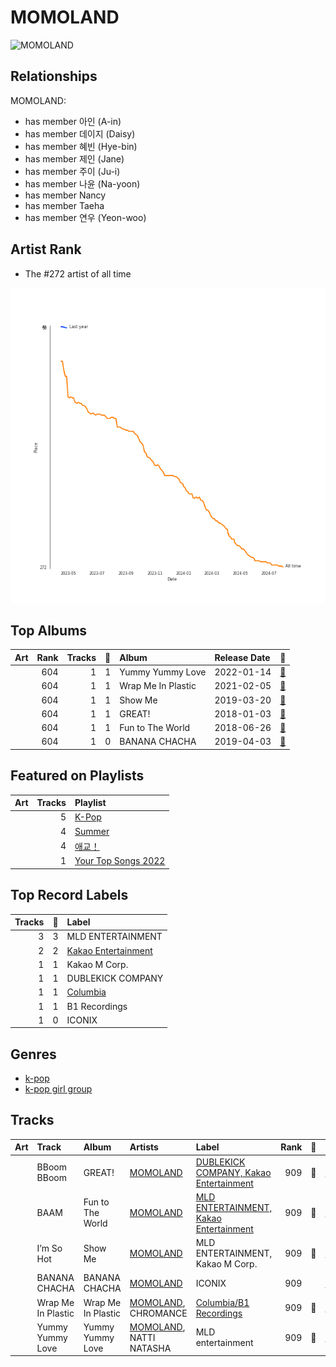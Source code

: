 
# MOMOLAND


<img src="https://i.scdn.co/image/ab6761610000e5eb4d4b74165ecfadcacf0771ae" alt="MOMOLAND" width="100" />

## Relationships

MOMOLAND:
- has member 아인 (A-in)
- has member 데이지 (Daisy)
- has member 혜빈 (Hye-bin)
- has member 제인 (Jane)
- has member 주이 (Ju-i)
- has member 나윤 (Na-yoon)
- has member Nancy
- has member Taeha
- has member 연우 (Yeon-woo)

## Artist Rank
- The #272 artist of all time

![Rank of MOMOLAND over time](../../images/artists/momoland/rank_time_series.png)
## Top Albums



| Art | Rank | Tracks | 💚 | Album | Release Date | 🔗 |
|:---|---:|---:|---:|:---|:---|:---|
| <img src="https://i.scdn.co/image/ab67616d0000b27352db41e897d3a8dc72929208" alt="" width="50" /> | 604 | 1 | 1 | Yummy Yummy Love | 2022-01-14 | [🔗](https://open.spotify.com/album/2r35RHvEtBjgKiONdItRR5) |
| <img src="https://i.scdn.co/image/ab67616d0000b273a200f972bd8b1f9cb76da8c2" alt="" width="50" /> | 604 | 1 | 1 | Wrap Me In Plastic | 2021-02-05 | [🔗](https://open.spotify.com/album/58VYPx8GBYTf3Sz2RyPApB) |
| <img src="https://i.scdn.co/image/ab67616d0000b2735dd07552de8e974829621d84" alt="" width="50" /> | 604 | 1 | 1 | Show Me | 2019-03-20 | [🔗](https://open.spotify.com/album/2olU5yGGjXxgOt9GrFEtLo) |
| <img src="https://i.scdn.co/image/ab67616d0000b273a5bb4ef1ca42f4378d815c7c" alt="" width="50" /> | 604 | 1 | 1 | GREAT! | 2018-01-03 | [🔗](https://open.spotify.com/album/5vt2sEP5J0VNbYXoA7h2k4) |
| <img src="https://i.scdn.co/image/ab67616d0000b27342b393df3e24a66e5accbf2b" alt="" width="50" /> | 604 | 1 | 1 | Fun to The World | 2018-06-26 | [🔗](https://open.spotify.com/album/75dkh8s39e7txjNe9cODH3) |
| <img src="https://i.scdn.co/image/ab67616d0000b273ac8b86555966c2b9e42688ca" alt="" width="50" /> | 604 | 1 | 0 | BANANA CHACHA | 2019-04-03 | [🔗](https://open.spotify.com/album/7ddX2r1TPT08eiSMUlCx8H) |

## Featured on Playlists
| Art | Tracks | Playlist |
|:---|---:|:---|
| <img src="https://mosaic.scdn.co/640/ab67616d00001e02505190077497c230422f2934ab67616d00001e027dd8f95320e8ef08aa121dfeab67616d00001e028164cd1a2e03b7ca2db9ff5eab67616d00001e02ff7c2dfd0ed9b2cf6bf9c818" alt="" width="50" /> | 5 | [K-Pop](../../playlists/k-pop/overview.md) |
| <img src="https://mosaic.scdn.co/640/ab67616d00001e0204878afb19613a94d37b29ceab67616d00001e021544041d0285585cc92c2709ab67616d00001e02570f746ccc2c75af070da1e0ab67616d00001e02d8cc2281fcd4519ca020926b" alt="" width="50" /> | 4 | [Summer](../../playlists/summer/overview.md) |
| <img src="https://mosaic.scdn.co/640/ab67616d00001e021544041d0285585cc92c2709ab67616d00001e0235cdd6d3f5815afac043758eab67616d00001e02714e56679ab196354e2e443eab67616d00001e0282f9c612adc8bc8d1d62461a" alt="" width="50" /> | 4 | [애교！](../../playlists/애교！/overview.md) |
| <img src="https://wrapped-images.spotifycdn.com/image/yts-2022/default/your-top-songs-2022_default_en.jpg" alt="" width="50" /> | 1 | [Your Top Songs 2022](../../playlists/your_top_songs_2022/overview.md) |

## Top Record Labels

| Tracks | 💚 | Label |
|---:|---:|:---|
| 3 | 3 | MLD ENTERTAINMENT |
| 2 | 2 | [Kakao Entertainment](../../labels/kakao_entertainment/overview.md) |
| 1 | 1 | Kakao M Corp. |
| 1 | 1 | DUBLEKICK COMPANY |
| 1 | 1 | [Columbia](../../labels/columbia/overview.md) |
| 1 | 1 | B1 Recordings |
| 1 | 0 | ICONIX |

## Genres

- [k-pop](../../genres/k-pop/overview.md)
- [k-pop girl group](../../genres/k-pop_girl_group/overview.md)

## Tracks

| Art | Track | Album | Artists | Label | Rank | 💚 | 🔗 |
|:---|:---|:---|:---|:---|---:|:---|:---|
| <img src="https://i.scdn.co/image/ab67616d0000b273a5bb4ef1ca42f4378d815c7c" alt="" width="50" /> | BBoom BBoom | GREAT! | [MOMOLAND](overview.md) | [DUBLEKICK COMPANY, Kakao Entertainment](../../labels/kakao_entertainment) | 909 | 💚 | [🔗](https://open.spotify.com/track/3BPoSr2pO34Aan6alFfVto) |
| <img src="https://i.scdn.co/image/ab67616d0000b27342b393df3e24a66e5accbf2b" alt="" width="50" /> | BAAM | Fun to The World | [MOMOLAND](overview.md) | [MLD ENTERTAINMENT, Kakao Entertainment](../../labels/kakao_entertainment) | 909 | 💚 | [🔗](https://open.spotify.com/track/4Is1b37KJY9XVCgzp81FBW) |
| <img src="https://i.scdn.co/image/ab67616d0000b2735dd07552de8e974829621d84" alt="" width="50" /> | I’m So Hot | Show Me | [MOMOLAND](overview.md) | MLD ENTERTAINMENT, Kakao M Corp. | 909 | 💚 | [🔗](https://open.spotify.com/track/5unCIQfJLMtcsiU6MP5zmB) |
| <img src="https://i.scdn.co/image/ab67616d0000b273ac8b86555966c2b9e42688ca" alt="" width="50" /> | BANANA CHACHA | BANANA CHACHA | [MOMOLAND](overview.md) | ICONIX | 909 | | [🔗](https://open.spotify.com/track/5rEkbyBhnuVXLfe6yp8f3b) |
| <img src="https://i.scdn.co/image/ab67616d0000b273a200f972bd8b1f9cb76da8c2" alt="" width="50" /> | Wrap Me In Plastic | Wrap Me In Plastic | [MOMOLAND](overview.md), CHROMANCE | [Columbia/B1 Recordings](../../labels/columbia) | 909 | 💚 | [🔗](https://open.spotify.com/track/5mpWGq83n0sIgGRopGk5QZ) |
| <img src="https://i.scdn.co/image/ab67616d0000b27352db41e897d3a8dc72929208" alt="" width="50" /> | Yummy Yummy Love | Yummy Yummy Love | [MOMOLAND](overview.md), NATTI NATASHA | MLD entertainment | 909 | 💚 | [🔗](https://open.spotify.com/track/4yTvTZ68CSpqV1T6AuGikB) |
